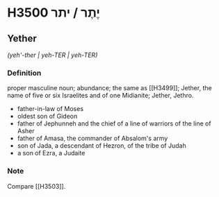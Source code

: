 # H3500 יֶתֶר / יתר

## Yether

_(yeh'-ther | yeh-TER | yeh-TER)_

### Definition

proper masculine noun; abundance; the same as [[H3499]]; Jether, the name of five or six Israelites and of one Midianite; Jether, Jethro.

- father-in-law of Moses
- oldest son of Gideon
- father of Jephunneh and the chief of a line of warriors of the line of Asher
- father of Amasa, the commander of Absalom's army
- son of Jada, a descendant of Hezron, of the tribe of Judah
- a son of Ezra, a Judaite


### Note

Compare [[H3503]].

